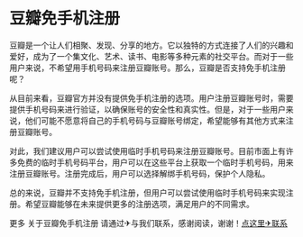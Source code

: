 # 豆瓣免手机注册

豆瓣是一个让人们相聚、发现、分享的地方。它以独特的方式连接了人们的兴趣和爱好，成为了一个集文化、艺术、读书、电影等多种元素的社交平台。而对于一些用户来说，不希望用手机号码来注册豆瓣账号。那么，豆瓣是否支持免手机注册呢？

从目前来看，豆瓣官方并没有提供免手机注册的选项。用户注册豆瓣账号时，需要提供手机号码来进行验证，以确保账号的安全性和真实性。但是，对于一些用户来说，他们可能不愿意将自己的手机号码与豆瓣账号绑定，希望能够有其他方式来注册豆瓣账号。

对此，我们建议用户可以尝试使用临时手机号码来注册豆瓣账号。目前市面上有许多免费的临时手机号码平台，用户可以在这些平台上获取一个临时手机号码，用来注册豆瓣账号。注册完成后，用户可以选择解绑手机号码，保护个人隐私。

总的来说，豆瓣并不支持免手机注册，但用户可以尝试使用临时手机号码来实现注册。希望豆瓣能够在未来提供更多的注册选项，满足用户的不同需求。

更多 关于豆瓣免手机注册 请通过✈与我们联系，感谢阅读，谢谢！[点这里✈联系](https://add.k02.cc)